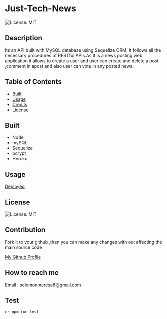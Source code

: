 # Just-Tech-News

![License: MIT](https://img.shields.io/badge/License-MIT-green.svg)

## Description

Its an API built with MySQL database using Sequelize ORM. It follows all the necessary procedures of RESTful APIs.As It is a news posting web application it allows to create a user and user can create and delete a post ,comment in apost and also user can vote in any posted news.

## Table of Contents

- [Built](#built)
- [Usage](#usage)
- [Credits](#credits)
- [License](#license)

## Built
- Node
- mySQL
- Sequelize
- bcrypt
- Heroku



## Usage

[Deployed](https://git.heroku.com/hidden-beach-99915.git)



## License

![License: MIT](https://img.shields.io/badge/License-MIT-green.svg)

## Contribution

Fork it to your github ,then you can make any changes with out affecting the main source code

[My Github Profile](https://github.com/solomonmeresa)

## How to reach me

Email : solomonmeresa8@gmail.com

## Test

```javascript
👉 npm run test
```